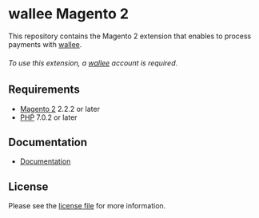 # wallee Magento 2
This repository contains the Magento 2 extension that enables to process payments with [wallee](https://www.wallee.com/).

###### To use this extension, a [wallee](https://www.wallee.com/) account is required.

## Requirements

* [Magento 2](https://magento.com/) 2.2.2 or later
* [PHP](http://php.net/) 7.0.2 or later

## Documentation

* [Documentation](https://plugin-documentation.wallee.com/wallee-payment/magento-2/1.0.8/docs/en/documentation.html)

## License

Please see the [license file](https://github.com/wallee-payment/magento-2/blob/1.0.8/LICENSE) for more information.